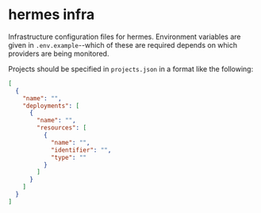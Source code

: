 # hermes infra

Infrastructure configuration files for hermes. Environment variables are given in `.env.example`--which of these are required depends on which providers are being monitored.

Projects should be specified in `projects.json` in a format like the following:

```json
[
  {
    "name": "",
    "deployments": [
      {
        "name": "",
        "resources": [
          {
            "name": "",
            "identifier": "",
            "type": ""
          }
        ]
      }
    ]
  }
]
```

